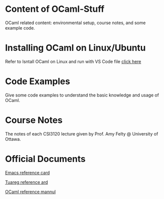 # Content of OCaml-Stuff
OCaml related content: environmental setup, course notes, and some example code. 


# Installing OCaml on Linux/Ubuntu  
Refer to Isntall OCaml on Linux and run with VS Code file [click here](https://github.com/msha096/OCaml-Stuff/blob/master/Install%20OCaml%20on%20Linux%20and%20run%20with%20VS%20Code.ipynb)


# Code Examples
Give some code examples to understand the basic knowledge and usage of OCaml.


# Course Notes
The notes of each CSI3120 lecture given by Prof. Amy Felty @ University of Ottawa.


# Official Documents
[Emacs reference card](Emacs_ref_card.pdf) 

[Tuareg reference ard](OCaml_Emacs_mode.pdf)

[OCaml reference mannul](ocaml-4.11-refman.pdf)
